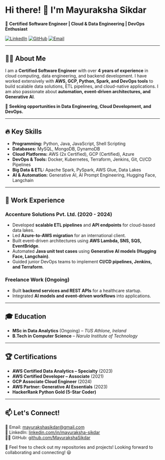 # Hi there! 👋 I'm Mayuraksha Sikdar

🚀 **Certified Software Engineer | Cloud & Data Engineering | DevOps Enthusiast**

[![LinkedIn](https://img.shields.io/badge/LinkedIn-Profile-blue?logo=linkedin)](https://www.linkedin.com/in/mayuraksha-sikdar/) 
[![GitHub](https://img.shields.io/badge/GitHub-Profile-black?logo=github)](https://github.com/MayurakshaSikdar)
[![Email](https://img.shields.io/badge/Email-Contact-red?logo=gmail)](mailto:mayurakshasikdar@gmail.com)

---

## 👨‍💻 About Me
I am a **Certified Software Engineer** with over **4 years of experience** in cloud computing, data engineering, and backend development. I have worked extensively with **AWS, GCP, Python, Spark, and DevOps tools** to build scalable data solutions, ETL pipelines, and cloud-native applications. I am also passionate about **automation, event-driven architectures, and Generative AI**.

🎯 **Seeking opportunities in Data Engineering, Cloud Development, and DevOps.**

---

## 🔥 Key Skills
- **Programming:** Python, Java, JavaScript, Shell Scripting
- **Databases:** MySQL, MongoDB, DynamoDB
- **Cloud Platforms:** AWS (2x Certified), GCP (Certified), Azure
- **DevOps & Tools:** Docker, Kubernetes, Terraform, Jenkins, Git, CI/CD Pipelines
- **Big Data & ETL:** Apache Spark, PySpark, AWS Glue, Data Lakes
- **AI & Automation:** Generative AI, AI Prompt Engineering, Hugging Face, Langchain

---

## 📌 Work Experience
### **Accenture Solutions Pvt. Ltd.** (2020 - 2024)
- Developed **scalable ETL pipelines** and **API endpoints** for cloud-based data lakes.
- Led **Azure-to-AWS migration** for an international client.
- Built event-driven architectures using **AWS Lambda, SNS, SQS, EventBridge**.
- Automated **Java unit test cases** using **Generative AI models (Hugging Face, Langchain)**.
- Guided junior DevOps teams to implement **CI/CD pipelines, Jenkins, and Terraform**.

### **Freelance Work (Ongoing)**
- Built **backend services and REST APIs** for a healthcare startup.
- Integrated **AI models and event-driven workflows** into applications.

---

## 🎓 Education
- **MSc in Data Analytics** (Ongoing) – *TUS Athlone, Ireland*
- **B.Tech in Computer Science** – *Narula Institute of Technology*

---

## 🏆 Certifications
- **AWS Certified Data Analytics – Specialty** (2023)
- **AWS Certified Developer – Associate** (2021)
- **GCP Associate Cloud Engineer** (2024)
- **AWS Partner: Generative AI Essentials** (2023)
- **HackerRank Python Gold (5-Star Coder)**

---

## 📫 Let's Connect!
💌 Email: [mayurakshasikdar@gmail.com](mailto:mayurakshasikdar@gmail.com)  
🔗 LinkedIn: [linkedin.com/in/mayuraksha-sikdar](https://www.linkedin.com/in/mayuraksha-sikdar/)  
👨‍💻 GitHub: [github.com/MayurakshaSikdar](https://github.com/MayurakshaSikdar)  

🚀 Feel free to check out my repositories and projects! Looking forward to collaborating and connecting! 😃
